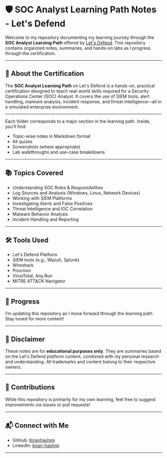 # 🛡️ SOC Analyst Learning Path Notes - Let's Defend

Welcome to my repository documenting my learning journey through the **SOC Analyst Learning Path** offered by [Let's Defend](https://letsdefend.io). This repository contains organized notes, summaries, and hands-on labs as I progress through the certification.

---

## 🎯 About the Certification

The **SOC Analyst Learning Path** on Let's Defend is a hands-on, practical certification designed to teach real-world skills required for a Security Operations Center (SOC) Analyst. It covers the use of SIEM tools, alert handling, malware analysis, incident response, and threat intelligence—all in a simulated enterprise environment.

---

Each folder corresponds to a major section in the learning path. Inside, you’ll find:
- Topic-wise notes in Markdown format
- All quizes
- Screenshots (where appropriate)
- Lab walkthroughs and use-case breakdowns

---

## 📚 Topics Covered

- Understanding SOC Roles & Responsibilities
- Log Sources and Analysis (Windows, Linux, Network Devices)
- Working with SIEM Platforms
- Investigating Alerts and False Positives
- Threat Intelligence and IOC Correlation
- Malware Behavior Analysis
- Incident Handling and Reporting

---

## 🛠 Tools Used

- Let's Defend Platform
- SIEM tools (e.g., Wazuh, Splunk)
- Wireshark
- Procmon
- VirusTotal, Any.Run
- MITRE ATT&CK Navigator

---

## 🚀 Progress

I’m updating this repository as I move forward through the learning path. Stay tuned for more content!

---

## 📌 Disclaimer

These notes are for **educational purposes only**. They are summaries based on the Let's Defend platform content, combined with my personal research and understanding. All trademarks and content belong to their respective owners.

---

## 🤝 Contributions

While this repository is primarily for my own learning, feel free to suggest improvements via issues or pull requests!

---

## 📬 Connect with Me

- GitHub: [Kiranhashmi](https://github.com/Kiranhashmi)
- LinkedIn: [kiran-hashmi](https://www.linkedin.com/in/kiran-hashmi-9a30b4198/)

---




